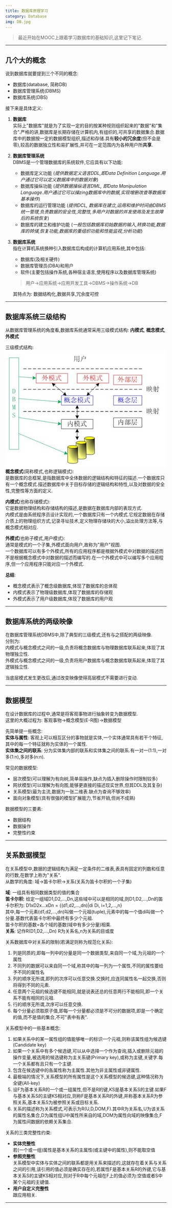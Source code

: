 ```yaml
---
title: 数据库原理学习
category: Database
img: DB.jpg
---
```

> 最近开始在MOOC上跟着学习数据库的基础知识,这里记下笔记.

---
## 几个大的概念
说到数据库就要提到三个不同的概念:  
* 数据库(database, 简称DB)
* 数据库管理系统(DBMS)
* 数据库系统(DBS)

接下来是具体定义:
1. **数据库**  
    实际上"数据库"就是为了实现一定的目的按某种规则组织起来的"数据"和"集合".严格的讲,数据库是长期存储在计算机内,有组织的,可共享的数据集合.数据库中的数据按一定的数据模型组织,描述和存储.具有**较小的冗余度**(但不会是零),较高的数据独立性和易扩展性,并可在一定范围内为各种用户所**共享**.

2. **数据库管理系统**  
    DBMS是一个管理数据库的系统软件,它应具有以下功能:
    * 数据库定义功能 (*提供数据定义语言DDL,即Data Definition Language.用户通过它可以定义数据库中的数据对象*)
    * 数据库操纵功能 (*提供数据操纵语言DML, 即Data Manipulation Language.用户通过它可以操zing数据库中的数据,实现增删改查等数据库基本操作*)
    * 数据库的运行管理功能 (*提供DCL, 数据库在建立,运用和维护时间由DBMS统一管理,负责数据的安全性,完整性,多用户对数据的并发使用及发生故障后的系统恢复*)
    * 数据库的建立和维护功能 (*一般包括数据库初始数据的输入,转换功能,数据库的转储,恢复功能,数据库的重组织功能和性能监视,分析功能*)

3. **数据库系统**  
    指在计算机系统换种引入数据库后构成的计算机应用系统,其中包括:
    * 数据库(及相关硬件)
    * 数据库管理员(DBA)和用户
    * 软件(主要包括操作系统,各种宿主语言,使用程序以及数据库管理系统)

    > 用户->应用系统->应用开发工具->DBMS->操作系统->DB  

    其特点为: 数据结构化,数据共享,冗余度可控  

---
## 数据库系统三级结构
从数据库管理系统的角度看,数据库系统通常采用三级模式结构: **内模式**, **概念模式**, **外模式**  
  
三级模式结构:  
![三级模式结构](/assets/article_img/2017-09-22/three_mode.jpg)  
**概念模式**(简称模式,也称逻辑模式):  
是数据库的总框架,是指数据库中全体数据的逻辑结构和特征的描述.一个数据库只有一个概念模式.描述数据库中关于目标存储的逻辑结构和特性,以及对数据的安全性,完整性等方面的定义.  
  
**内模式**(也称存储模式):  
它是数据物理结构和存储结构的描述,是数据在数据库内部的表现方式.  
内模式是由系统程序员设计实现的,一个数据库只有一个内模式.它规定数据在存储介质上的物理组织方式,记录寻址技术,定义物理存储块的大小,溢出处理方法等,与概念模式相对应.  
  
**外模式**(也称子模式,用户模式):  
通常是模式的一个子集,外模式面向用户,故称为"用户"视图.  
一个数据库可以有多个外模式,所有的应用程序都是根据外模式中对数据的描述而不是根据概念模式中对数据的描述而编写的.在一个外模式中可以编写多个应用程序,但一个应用程序只能对应一个外模式.  
  
**总结**:  
* 概念模式表示了概念级数据库,体现了数据库的总体观
* 内模式表示了物理级数据库,体现了数据库的存储观
* 外模式表示了用户级数据库,体现了数据库的用户观

---
## 数据库系统的两级映像
在数据库管理系统DBMS中,除了典型的三级模式,还有与之搭配的两级映像.  
分别为:  
内模式与概念模式之间的一级,负责将概念数据库与物理数据库联系起来,体现了其物理独立性.  
外模式与概念模式之间的一级,负责将用户数据库与概念数据库联系起来,体现了其逻辑独立性.  
  
当底层模式发生更改后,通过改变映像使得高层模式不需要进行变动.  

---
## 数据模型
在设计数据库的过程中,通常是将客观事物进行抽象转变为数据模型.  
这里的大概过程为: 客观事物->概念模型(E-R图)->数据模型  
  
先简单提一些概念:  
**实体与属性**: 客观上可以相互区分的事物就是实体,一个实体通常具有若干个特征,其中的每一个特征就称为实体的一个属性.  
**实体集之间的联系**: 分为实体集内部的联系和实体集之间的联系.有一对一(1:1),一对多(1:n),多对多(n:n).  
  
常见的数据模型:  
* 层次模型(可以理解为有向树,简单易操作,缺点为插入删除操作时限制较多)
* 网状模型(可以理解为有向图,能够更直接的描述现实世界,但其DDL及其复杂)
* 关系模型(最为主流,数据为一张二维表.缺点为查询不够效率)
* 面向对象模型(具有很强的模型扩展能力,节省开销,但尚不成熟)

数据模型的三要素:  
* 数据结构
* 数据操作
* 完整性约束

---
## 关系数据模型
在关系模型中,数据的逻辑结构为满足一定条件的二维表,表具有固定的列数和任意的行数,在数学上称为"关系".  
从数学的角度: 域->笛卡尔积->关系(关系为笛卡尔积的一个子集)  
  
**域**: 一组具有相同数据类型的值的集合  
**笛卡尔积**: 给定一组域D1,D2,...,Dn,这些域中可以是相同的域,则D1,D2,...,Dn的笛卡尔积为: D1xD2x...xDn = {(d1,d2,...,dn)|di Di, i=1,2,...,n}  
其中,每一个元素(d1,d2,...,dn)叫做一个元祖(tuple),元素中的每一个值di叫做一个分量.基数代表笛卡尔积中最终有多少个元祖.  
笛卡尔积的基数=各个域的基数(域中有多少分量)相乘.  
**关系**: 记作R(D1,D2,...,Dn) R为关系名,n为关系的目或度  
  
关系数据库中对关系的限制(若满足则称为规范化关系):
1. 列是同质的,即每一列中的分量是同一个数据类型,来自同一个域,为元祖的一个属性
2. 不同列的数据可以来自同一个域,称其中的每一列为一个属性,不同的属性要给予不同的属性名
3. 列的顺序无所谓,即列的次序可以任意交换.交换时,应连同属性名一起交换,否则将得到不同的元素.
4. 任意两个元祖的候选键不能相同,就是说表还总的任意两行不能相同,即一个关系不能有相同的元祖.
5. 行的顺序无所谓,次序可以任意交换.
6. 每个分量必须取原子值,即每一个分量都必须是不可分的数据项,即是一个确定的值,而不是值的集合,不可"表中有表".  
  
关系模型中的一些基本概念:
1. 如果关系中的某一属性组的值能够唯一的标识一个元祖,则称该属性组为候选键(Candidate key)
2. 如果一个关系中有多个候选键,可以从中选择一个作为查询,插入或删除元祖的操作变量,被选用的候选键称为主关系键(Primary key),或称为主键,关键字.每一个关系都有且只有一个主键.
3. 包含在候选键中的各属性称为主属性.其他为非主属性或非键属性.
4. 最极端的情况下,关系模型的所有属性是这个关系模型的候选键,这种情况称为全键(All-key)
5. 设F为基本关系R的一个或一组属性,但不是R的键,KS是基本关系S的主键.如果F与基本关系S的主键KS相对应,则称F是基本关系R的外键,并称基本关系R为参照关系,基本关系S为被参照关系或目标关系.
6. 关系的描述称为关系模式,可表示为R(U,D,DOM,F).其中R为关系名,U为该关系的属性名集合,D为属性组U中属性所来自的域,DOM为属性向域的映像集合,F为属性间数据的依赖关系集合.
  
关系的三类完整性约束:  
* **实体完整性**  
    若(一个或一组)属性是基本关系的主属性(或主键中的属性),则不能取空值
* **参照完整性**  
    关系模型中实体与实体之间的联系都是用关系来描述的,这就存在着关系与关系之间的引用,该引用的值必须是确实存在的,若属性F是基本关系R的外键,它与基本关系S的主键KS相对应,则对于R中每个元祖在F上的值必须为:空值或者S中某个元祖的主键值.
* **用户自定义完整性**  
    跟应用相关.
  
---